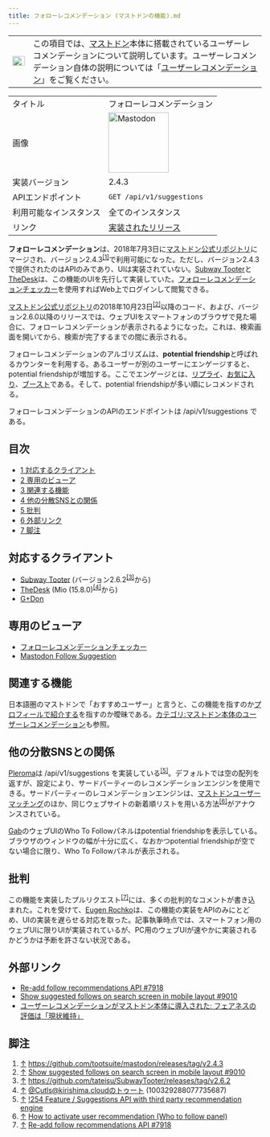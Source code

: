 ```yaml
---
title: フォローレコメンデーション (マストドンの機能).md
---
```

<div>

<div>

|                                                                                                                                                                                                                                                                                                                                                 |                                                                                                                                                                                                                                                                                                                                                                           |
|-------------------------------------------------------------------------------------------------------------------------------------------------------------------------------------------------------------------------------------------------------------------------------------------------------------------------------------------------|---------------------------------------------------------------------------------------------------------------------------------------------------------------------------------------------------------------------------------------------------------------------------------------------------------------------------------------------------------------------------|
| [<img src="/images/thumb/5/5f/Disambig_gray.svg/25px-Disambig_gray.svg.png" srcset="/images/thumb/5/5f/Disambig_gray.svg/38px-Disambig_gray.svg.png 1.5x, /images/thumb/5/5f/Disambig_gray.svg/50px-Disambig_gray.svg.png 2x" width="25" height="19" alt="曖昧さ回避" />](/%E3%83%95%E3%82%A1%E3%82%A4%E3%83%AB:Disambig_gray.svg "曖昧さ回避") | この項目では、[マストドン](/Mastodon "Mastodon")本体に搭載されているユーザーレコメンデーションについて説明しています。ユーザーレコメンデーション自体の説明については「[ユーザーレコメンデーション](/%E3%83%A6%E3%83%BC%E3%82%B6%E3%83%BC%E3%83%AC%E3%82%B3%E3%83%A1%E3%83%B3%E3%83%87%E3%83%BC%E3%82%B7%E3%83%A7%E3%83%B3 "ユーザーレコメンデーション")」をご覧ください。 |

</div>

|                        |                                                                                                                                                                                                                                                                                                        |
|------------------------|--------------------------------------------------------------------------------------------------------------------------------------------------------------------------------------------------------------------------------------------------------------------------------------------------------|
| タイトル               | フォローレコメンデーション                                                                                                                                                                                                                                                                             |
| 画像                   | [<img src="/images/thumb/0/00/Mastodon_logo.png/120px-Mastodon_logo.png" srcset="/images/thumb/0/00/Mastodon_logo.png/180px-Mastodon_logo.png 1.5x, /images/0/00/Mastodon_logo.png 2x" width="120" height="120" alt="Mastodon" />](/%E3%83%95%E3%82%A1%E3%82%A4%E3%83%AB:Mastodon_logo.png "Mastodon") |
| 実装バージョン         | 2.4.3                                                                                                                                                                                                                                                                                                  |
| APIエンドポイント      | `GET /api/v1/suggestions`                                                                                                                                                                                                                                                                              |
| 利用可能なインスタンス | 全てのインスタンス                                                                                                                                                                                                                                                                                     |
| リンク                 | <a href="https://github.com/tootsuite/mastodon/releases/tag/v2.4.3" rel="nofollow">実装されたリリース</a>                                                                                                                                                                                              |

  
**フォローレコメンデーション**は、2018年7月3日に[マストドン公式リポジトリ](/%E3%83%9E%E3%82%B9%E3%83%88%E3%83%89%E3%83%B3%E5%85%AC%E5%BC%8F%E3%83%AA%E3%83%9D%E3%82%B8%E3%83%88%E3%83%AA "マストドン公式リポジトリ")にマージされ、バージョン2.4.3<sup>[\[1\]](#cite_note-1)</sup>で利用可能になった。ただし、バージョン2.4.3で提供されたのはAPIのみであり、UIは実装されていない。[Subway Tooter](/Subway_Tooter "Subway Tooter")と[TheDesk](/TheDesk "TheDesk")は、この機能のUIを先行して実装していた。[フォローレコメンデーションチェッカー](/%E3%83%95%E3%82%A9%E3%83%AD%E3%83%BC%E3%83%AC%E3%82%B3%E3%83%A1%E3%83%B3%E3%83%87%E3%83%BC%E3%82%B7%E3%83%A7%E3%83%B3%E3%83%81%E3%82%A7%E3%83%83%E3%82%AB%E3%83%BC "フォローレコメンデーションチェッカー")を使用すればWeb上でログインして閲覧できる。

[マストドン公式リポジトリ](/%E3%83%9E%E3%82%B9%E3%83%88%E3%83%89%E3%83%B3%E5%85%AC%E5%BC%8F%E3%83%AA%E3%83%9D%E3%82%B8%E3%83%88%E3%83%AA "マストドン公式リポジトリ")の2018年10月23日<sup>[\[2\]](#cite_note-2)</sup>以降のコード、および、バージョン2.6.0以降のリリースでは、ウェブUIをスマートフォンのブラウザで見た場合に、フォローレコメンデーションが表示されるようになった。これは、検索画面を開いてから、検索が完了するまでの間に表示される。

フォローレコメンデーションのアルゴリズムは、**potential friendship**と呼ばれるカウンターを利用する。あるユーザーが別のユーザーにエンゲージすると、potential friendshipが増加する。ここでエンゲージとは、[リプライ](/%E3%83%AA%E3%83%97%E3%83%A9%E3%82%A4 "リプライ")、[お気に入り](/%E3%81%8A%E6%B0%97%E3%81%AB%E5%85%A5%E3%82%8A "お気に入り")、[ブースト](/%E3%83%96%E3%83%BC%E3%82%B9%E3%83%88 "ブースト")である。そして、potential friendshipが多い順にレコメンドされる。

フォローレコメンデーションのAPIのエンドポイントは /api/v1/suggestions である。

<div>

<div lang="ja" dir="ltr">

## 目次

</div>

-   [1 対応するクライアント](#.E5.AF.BE.E5.BF.9C.E3.81.99.E3.82.8B.E3.82.AF.E3.83.A9.E3.82.A4.E3.82.A2.E3.83.B3.E3.83.88)
-   [2 専用のビューア](#.E5.B0.82.E7.94.A8.E3.81.AE.E3.83.93.E3.83.A5.E3.83.BC.E3.82.A2)
-   [3 関連する機能](#.E9.96.A2.E9.80.A3.E3.81.99.E3.82.8B.E6.A9.9F.E8.83.BD)
-   [4 他の分散SNSとの関係](#.E4.BB.96.E3.81.AE.E5.88.86.E6.95.A3SNS.E3.81.A8.E3.81.AE.E9.96.A2.E4.BF.82)
-   [5 批判](#.E6.89.B9.E5.88.A4)
-   [6 外部リンク](#.E5.A4.96.E9.83.A8.E3.83.AA.E3.83.B3.E3.82.AF)
-   [7 脚注](#.E8.84.9A.E6.B3.A8)

</div>

## 対応するクライアント

-   [Subway Tooter](/Subway_Tooter "Subway Tooter") (バージョン2.6.2<sup>[\[3\]](#cite_note-3)</sup>から)
-   [TheDesk](/TheDesk "TheDesk") (Mio (15.8.0)<sup>[\[4\]](#cite_note-4)</sup>から)
-   [G+Don](/G%2BDon "G+Don")

## 専用のビューア

-   [フォローレコメンデーションチェッカー](/%E3%83%95%E3%82%A9%E3%83%AD%E3%83%BC%E3%83%AC%E3%82%B3%E3%83%A1%E3%83%B3%E3%83%87%E3%83%BC%E3%82%B7%E3%83%A7%E3%83%B3%E3%83%81%E3%82%A7%E3%83%83%E3%82%AB%E3%83%BC "フォローレコメンデーションチェッカー")
-   [Mastodon Follow Suggestion](/Mastodon_Follow_Suggestion "Mastodon Follow Suggestion")

## 関連する機能

日本語圏のマストドンで「おすすめユーザー」と言うと、この機能を指すのか[プロフィールで紹介する](/%E3%83%97%E3%83%AD%E3%83%95%E3%82%A3%E3%83%BC%E3%83%AB%E3%81%A7%E7%B4%B9%E4%BB%8B%E3%81%99%E3%82%8B "プロフィールで紹介する")を指すのか曖昧である。[カテゴリ:マストドン本体のユーザーレコメンデーション](/%E3%82%AB%E3%83%86%E3%82%B4%E3%83%AA:%E3%83%9E%E3%82%B9%E3%83%88%E3%83%89%E3%83%B3%E6%9C%AC%E4%BD%93%E3%81%AE%E3%83%A6%E3%83%BC%E3%82%B6%E3%83%BC%E3%83%AC%E3%82%B3%E3%83%A1%E3%83%B3%E3%83%87%E3%83%BC%E3%82%B7%E3%83%A7%E3%83%B3 "カテゴリ:マストドン本体のユーザーレコメンデーション")も参照。

## 他の分散SNSとの関係

[Pleroma](/Pleroma "Pleroma")は /api/v1/suggestions を実装している<sup>[\[5\]](#cite_note-5)</sup>。デフォルトでは空の配列を返すが、設定により、サードパーティーのレコメンデーションエンジンを使用できる。サードパーティーのレコメンデーションエンジンは、[マストドンユーザーマッチング](/%E3%83%9E%E3%82%B9%E3%83%88%E3%83%89%E3%83%B3%E3%83%A6%E3%83%BC%E3%82%B6%E3%83%BC%E3%83%9E%E3%83%83%E3%83%81%E3%83%B3%E3%82%B0 "マストドンユーザーマッチング")のほか、同じウェブサイトの新着順リストを用いる方法<sup>[\[6\]](#cite_note-6)</sup>がアナウンスされている。

[Gab](/Gab "Gab")のウェブUIのWho To Followパネルはpotential friendshipを表示している。ブラウザのウィンドウの幅が十分に広く、なおかつpotential friendshipが空でない場合に限り、Who To Followパネルが表示される。

## 批判

この機能を実装したプルリクエスト<sup>[\[7\]](#cite_note-7)</sup>には、多くの批判的なコメントが書き込まれた。これを受けて、[Eugen Rochko](/Gargron "Gargron")は、この機能の実装をAPIのみにとどめ、UIの実装を遅らせる対応を取った。記事執筆時点では、スマートフォン用のウェブUIに限りUIが実装されているが、PC用のウェブUIが速やかに実装されるかどうかは予断を許さない状況である。

## 外部リンク

-   <a href="https://github.com/tootsuite/mastodon/pull/7918" rel="nofollow">Re-add follow recommendations API #7918</a>
-   <a href="https://github.com/tootsuite/mastodon/pull/9010" rel="nofollow">Show suggested follows on search screen in mobile layout #9010</a>
-   <a href="https://hakabahitoyo.wordpress.com/2018/07/03/gargrons-official-user-recommendation/" rel="nofollow">ユーザーレコメンデーションがマストドン本体に導入された: フェアネスの評価は「現状維持」</a>

## 脚注

<div>

1.  [↑](#cite_ref-1) <a href="https://github.com/tootsuite/mastodon/releases/tag/v2.4.3" rel="nofollow">https://github.com/tootsuite/mastodon/releases/tag/v2.4.3</a>
2.  [↑](#cite_ref-2) <a href="https://github.com/tootsuite/mastodon/pull/9010" rel="nofollow">Show suggested follows on search screen in mobile layout #9010</a>
3.  [↑](#cite_ref-3) <a href="https://github.com/tateisu/SubwayTooter/releases/tag/v2.6.2" rel="nofollow">https://github.com/tateisu/SubwayTooter/releases/tag/v2.6.2</a>
4.  [↑](#cite_ref-4) <a href="https://kirishima.cloud/@Cutls/100329288077735687" rel="nofollow">@Cutls@kirishima.cloudのトゥート (100329288077735687)</a>
5.  [↑](#cite_ref-5) <a href="https://git.pleroma.social/pleroma/pleroma/merge_requests/254" rel="nofollow">!254 Feature / Suggestions API with third party recommendation engine</a>
6.  [↑](#cite_ref-6) <a href="https://docs-develop.pleroma.social/howto_user_recomendation.html" rel="nofollow">How to activate user recommendation (Who to follow panel)</a>
7.  [↑](#cite_ref-7) <a href="https://github.com/tootsuite/mastodon/pull/7918" rel="nofollow">Re-add follow recommendations API #7918</a>

</div>

</div>
